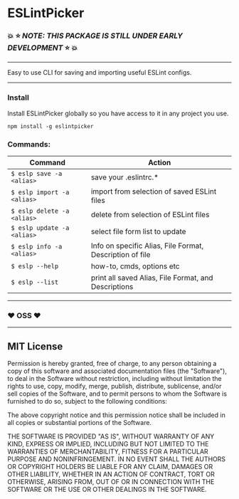 # ESLintPicker

### :boom: :star: _NOTE: THIS PACKAGE IS STILL UNDER EARLY DEVELOPMENT_ :star: :boom:

---

Easy to use CLI for saving and importing useful ESLint configs.

---

### Install

Install ESLintPicker globally so you have access to it in any project you use.

```
npm install -g eslintpicker
```

### Commands:

| Command                    | Action                                                   |
| -------------------------- | -------------------------------------------------------- |
| `$ eslp save -a <alias>`   | save your .eslintrc.\*                                   |
| `$ eslp import -a <alias>` | import from selection of saved ESLint files              |
| `$ eslp delete -a <alias>` | delete from selection of ESLint files                    |
| `$ eslp update -a <alias>` | select file form list to update                          |
| `$ eslp info -a <alias>`   | Info on specific Alias, File Format, Description of file |
| `$ eslp --help`            | how-to, cmds, options etc                                |
| `$ eslp --list`            | print all saved Alias, File Format, and Descriptions     |

---

### :heart: OSS :heart:

---

## MIT License

Permission is hereby granted, free of charge, to any person obtaining a copy
of this software and associated documentation files (the "Software"), to deal
in the Software without restriction, including without limitation the rights
to use, copy, modify, merge, publish, distribute, sublicense, and/or sell
copies of the Software, and to permit persons to whom the Software is
furnished to do so, subject to the following conditions:

The above copyright notice and this permission notice shall be included in all
copies or substantial portions of the Software.

THE SOFTWARE IS PROVIDED "AS IS", WITHOUT WARRANTY OF ANY KIND, EXPRESS OR
IMPLIED, INCLUDING BUT NOT LIMITED TO THE WARRANTIES OF MERCHANTABILITY,
FITNESS FOR A PARTICULAR PURPOSE AND NONINFRINGEMENT. IN NO EVENT SHALL THE
AUTHORS OR COPYRIGHT HOLDERS BE LIABLE FOR ANY CLAIM, DAMAGES OR OTHER
LIABILITY, WHETHER IN AN ACTION OF CONTRACT, TORT OR OTHERWISE, ARISING FROM,
OUT OF OR IN CONNECTION WITH THE SOFTWARE OR THE USE OR OTHER DEALINGS IN THE
SOFTWARE.
